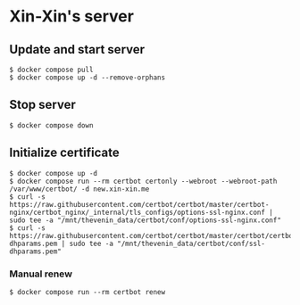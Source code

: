 # Xin-Xin's server

## Update and start server

```
$ docker compose pull
$ docker compose up -d --remove-orphans
```

## Stop server

```
$ docker compose down
```

## Initialize certificate

```
$ docker compose up -d
$ docker compose run --rm certbot certonly --webroot --webroot-path /var/www/certbot/ -d new.xin-xin.me
$ curl -s https://raw.githubusercontent.com/certbot/certbot/master/certbot-nginx/certbot_nginx/_internal/tls_configs/options-ssl-nginx.conf | sudo tee -a "/mnt/thevenin_data/certbot/conf/options-ssl-nginx.conf"
$ curl -s https://raw.githubusercontent.com/certbot/certbot/master/certbot/certbot/ssl-dhparams.pem | sudo tee -a "/mnt/thevenin_data/certbot/conf/ssl-dhparams.pem"
```

### Manual renew

```
$ docker compose run --rm certbot renew
```
